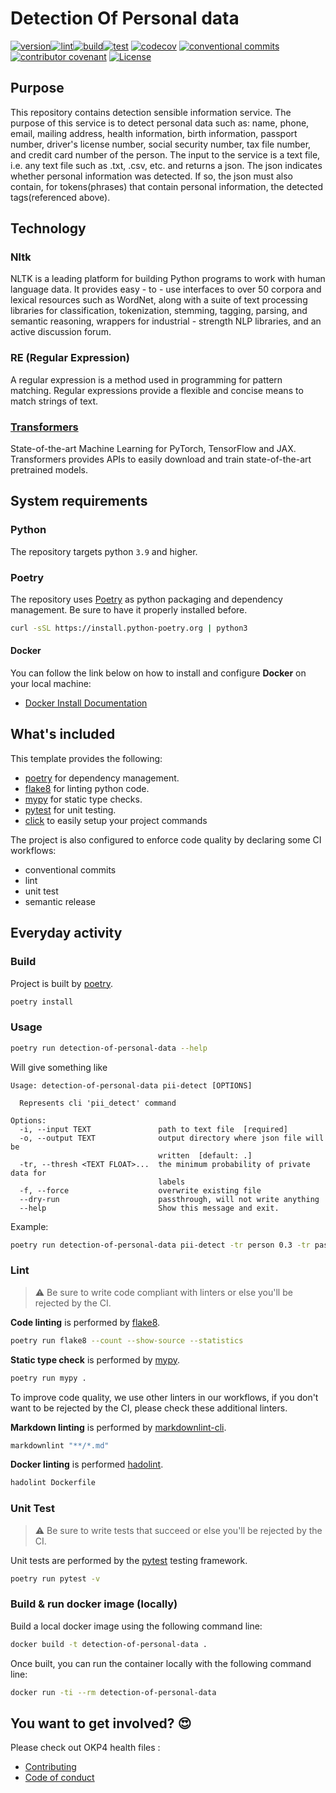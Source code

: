 
# Detection Of Personal data

[![version](https://img.shields.io/github/v/release/okp4/detection-of-personal-data?style=for-the-badge&logo=github)](https://github.com/okp4/detection-of-personal-data/releases)[![lint](https://img.shields.io/github/workflow/status/okp4/detection-of-personal-data/Lint?label=lint&style=for-the-badge&logo=github)](https://github.com/okp4/detection-of-personal-data/actions/workflows/lint.yml)[![build](https://img.shields.io/github/workflow/status/okp4/detection-of-personal-data/Build?label=build&style=for-the-badge&logo=github)](https://github.com/okp4/detection-of-personal-data/actions/workflows/build.yml)[![test](https://img.shields.io/github/workflow/status/okp4/detection-of-personal-data/Test?label=test&style=for-the-badge&logo=github)](https://github.com/okp4/detection-of-personal-data/actions/workflows/test.yml)
[![codecov](https://img.shields.io/codecov/c/github/okp4/detection-of-personal-data?style=for-the-badge&token=G5OBC2RQKX&logo=codecov)](https://codecov.io/gh/okp4/detection-of-personal-data)
[![conventional commits](https://img.shields.io/badge/Conventional%20Commits-1.0.0-yellow.svg?style=for-the-badge&logo=conventionalcommits)](https://conventionalcommits.org)
[![contributor covenant](https://img.shields.io/badge/Contributor%20Covenant-2.1-4baaaa.svg?style=for-the-badge)](https://github.com/okp4/.github/blob/main/CODE_OF_CONDUCT.md)
[![License](https://img.shields.io/badge/License-BSD_3--Clause-blue.svg?style=for-the-badge)](https://opensource.org/licenses/BSD-3-Clause)

## Purpose

This repository contains detection sensible information service.
The purpose of this service is to detect personal data such as: name, phone, email, mailing address, health information, birth information, passport number, driver's license number, social security number, tax file number, and credit card number of the person.
The input to the service is a text file, i.e. any text file such as .txt, .csv, etc. and returns a json.
The json indicates whether personal information was detected. If so, the json must also contain, for tokens(phrases) that contain personal information, the detected tags(referenced above).

## Technology

### Nltk

NLTK is a leading platform for building Python programs to work with human language data. It provides easy - to - use interfaces to over 50 corpora and lexical resources such as WordNet, along with a suite of text processing libraries for classification, tokenization, stemming, tagging, parsing, and semantic reasoning, wrappers for industrial - strength NLP libraries, and an active discussion forum.

### RE (Regular Expression)

A regular expression is a method used in programming for pattern matching. Regular expressions provide a flexible and concise means to match strings of text.

### [Transformers](https://huggingface.co/docs/transformers/index)

State-of-the-art Machine Learning for PyTorch, TensorFlow and JAX.
Transformers provides APIs to easily download and train state-of-the-art pretrained models.

## System requirements

### Python

The repository targets python `3.9` and higher.

### Poetry

The repository uses [Poetry](https://python-poetry.org) as python packaging and dependency management. Be sure to have it properly installed before.

```sh
curl -sSL https://install.python-poetry.org | python3
```

#### Docker

You can follow the link below on how to install and configure **Docker** on your local machine:

- [Docker Install Documentation](https://docs.docker.com/install/)

## What's included

This template provides the following:

- [poetry](https://python-poetry.org) for dependency management.
- [flake8](https://flake8.pycqa.org) for linting python code.
- [mypy](http://mypy-lang.org/) for static type checks.
- [pytest](https://docs.pytest.org) for unit testing.
- [click](https://palletsprojects.com/p/click/) to easily setup your project commands

The project is also configured to enforce code quality by declaring some CI workflows:

- conventional commits
- lint
- unit test
- semantic release

## Everyday activity

### Build

Project is built by [poetry](https://python-poetry.org).

```sh
poetry install
```

### Usage

```sh
poetry run detection-of-personal-data --help
```

Will give something like

```console
Usage: detection-of-personal-data pii-detect [OPTIONS]

  Represents cli 'pii_detect' command

Options:
  -i, --input TEXT               path to text file  [required]
  -o, --output TEXT              output directory where json file will be
                                 written  [default: .]
  -tr, --thresh <TEXT FLOAT>...  the minimum probability of private data for
                                 labels
  -f, --force                    overwrite existing file
  --dry-run                      passthrough, will not write anything
  --help                         Show this message and exit.
```

Example:

```sh
poetry run detection-of-personal-data pii-detect -tr person 0.3 -tr passport 0.3 -i ./tests/data/inputs_test/text -o ./tests/data/outputs -f
```

### Lint

> ⚠️ Be sure to write code compliant with linters or else you'll be rejected by the CI.

**Code linting** is performed by [flake8](https://flake8.pycqa.org).

```sh
poetry run flake8 --count --show-source --statistics
```

**Static type check** is performed by [mypy](http://mypy-lang.org/).

```sh
poetry run mypy .
```

To improve code quality, we use other linters in our workflows, if you don't want to be rejected by the CI,
please check these additional linters.

**Markdown linting** is performed by [markdownlint-cli](https://github.com/igorshubovych/markdownlint-cli).

```sh
markdownlint "**/*.md"
```

**Docker linting** is performed [hadolint](https://github.com/hadolint/hadolint).

```sh
hadolint Dockerfile
```

### Unit Test

> ⚠️ Be sure to write tests that succeed or else you'll be rejected by the CI.

Unit tests are performed by the [pytest](https://docs.pytest.org) testing framework.

```sh
poetry run pytest -v
```

### Build & run docker image (locally)

Build a local docker image using the following command line:

```sh
docker build -t detection-of-personal-data .
```

Once built, you can run the container locally with the following command line:

```sh
docker run -ti --rm detection-of-personal-data
```

## You want to get involved? 😍

Please check out OKP4 health files :

- [Contributing](https://github.com/okp4/.github/blob/main/CONTRIBUTING.md)
- [Code of conduct](https://github.com/okp4/.github/blob/main/CODE_OF_CONDUCT.md)
